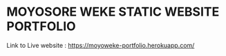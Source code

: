# MOYOSORE WEKE STATIC WEBSITE PORTFOLIO
Link to Live website : https://moyoweke-portfolio.herokuapp.com/
